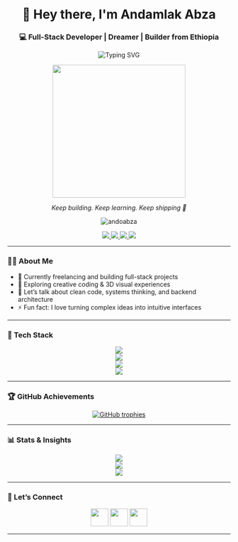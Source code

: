 <h1 align="center">👋 Hey there, I'm Andamlak Abza</h1>
<h3 align="center">💻 Full-Stack Developer | Dreamer | Builder from Ethiopia</h3>

<p align="center">
  <img src="https://readme-typing-svg.demolab.com?font=Fira+Code&weight=500&size=24&pause=1000&center=true&vCenter=true&width=435&lines=I+build+full-stack+apps.;I+design+Ui;I+bring+ideas+to+life+with+code." alt="Typing SVG" />
</p>
<p align="center">
  <img src="https://media.giphy.com/media/qgQUggAC3Pfv687qPC/giphy.gif" width="300" />
</p>

<p align="center"><em>Keep building. Keep learning. Keep shipping 🚀</em></p>

<p align="center">
  <img src="https://komarev.com/ghpvc/?username=andoabza&label=Profile%20Views&color=0e75b6&style=flat" alt="andoabza" />
</p>

<p align="center">
  <a href="https://anda.onetwodot.xyz" target="_blank">
    <img src="https://img.shields.io/badge/🌐 Portfolio-anda.pro.et-blueviolet" />
  </a>
  <a href="mailto:andaabi3@gmail.com">
    <img src="https://img.shields.io/badge/📫 Email-me-red" />
  </a>
  <a href="https://twitter.com/andoabza" target="_blank">
    <img src="https://img.shields.io/badge/Twitter-@andoabza-1DA1F2?logo=twitter&logoColor=white" />
  </a>
  <a href="https://linkedin.com/in/andoabza" target="_blank">
    <img src="https://img.shields.io/badge/LinkedIn-Andamlak%20Abza-blue?logo=linkedin&logoColor=white" />
  </a>
</p>

---

### 👨‍💻 About Me

- 🔭 Currently freelancing and building full-stack projects
- 🚀 Exploring creative coding & 3D visual experiences
- 💬 Let’s talk about clean code, systems thinking, and backend architecture
- ⚡ Fun fact: I love turning complex ideas into intuitive interfaces

---

### 🧰 Tech Stack

<p align="center">
  <img src="https://skillicons.dev/icons?i=html,css,js,ts,react,nextjs,vue,tailwind,bootstrap,angular" /><br/>
  <img src="https://skillicons.dev/icons?i=nodejs,express,django,flask,mongodb,mysql,postgres,redis" /><br/>
  <img src="https://skillicons.dev/icons?i=git,docker,kubernetes,aws,gcp,heroku,linux,bash" /><br/>
  <img src="https://skillicons.dev/icons?i=python,java,c,ruby" />
</p>

---

### 🏆 GitHub Achievements

<p align="center">
  <a href="https://github.com/ryo-ma/github-profile-trophy">
    <img src="https://github-profile-trophy.vercel.app/?username=andoabza&theme=algolia&row=2&column=4" alt="GitHub trophies" />
  </a>
</p>

---

### 📊 Stats & Insights

<p align="center">
  <img src="https://github-readme-stats.vercel.app/api?username=andoabza&show_icons=true&theme=radical&hide_border=true" /><br/>
  <img src="https://github-readme-streak-stats.herokuapp.com/?user=andoabza&theme=radical&hide_border=true" /><br/>
  <img src="https://github-readme-stats.vercel.app/api/top-langs/?username=andoabza&layout=compact&theme=radical&hide_border=true" />
</p>

---

### 🔗 Let’s Connect

<p align="center">
  <a href="https://twitter.com/andoabza"><img src="https://cdn.jsdelivr.net/gh/devicons/devicon/icons/twitter/twitter-original.svg" width="40" /></a>
  <a href="https://linkedin.com/in/andoabza"><img src="https://cdn.jsdelivr.net/gh/devicons/devicon/icons/linkedin/linkedin-original.svg" width="40" /></a>
  <a href="mailto:andaabi3@gmail.com"><img src="https://cdn.jsdelivr.net/gh/devicons/devicon/icons/google/google-original.svg" width="40" /></a>
</p>

---
